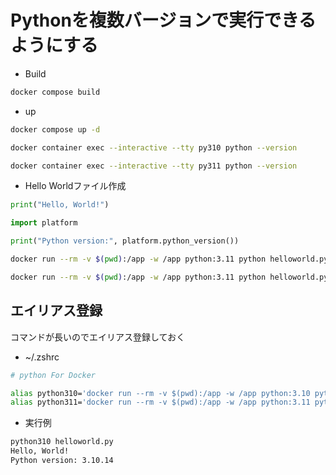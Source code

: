 # Pythonを複数バージョンで実行できるようにする

- Build

```sh
docker compose build
```

- up

```sh
docker compose up -d
```

```sh
docker container exec --interactive --tty py310 python --version
```

```sh
docker container exec --interactive --tty py311 python --version
```

- Hello Worldファイル作成

```helloworld.py
print("Hello, World!")

import platform

print("Python version:", platform.python_version())

```

```sh
docker run --rm -v $(pwd):/app -w /app python:3.11 python helloworld.py
```

```sh
docker run --rm -v $(pwd):/app -w /app python:3.11 python helloworld.py
```

## エイリアス登録

コマンドが長いのでエイリアス登録しておく

- ~/.zshrc

```sh
# python For Docker

alias python310='docker run --rm -v $(pwd):/app -w /app python:3.10 python'
alias python311='docker run --rm -v $(pwd):/app -w /app python:3.11 python'
```

- 実行例

```sh
python310 helloworld.py
Hello, World!
Python version: 3.10.14
```
